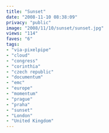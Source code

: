 ```yaml
---
title: "Sunset"
date: "2008-11-10 08:38:09"
privacy: "public"
image: "2008/11/10/sunset/sunset.jpg"
views: "114"
faves: "6"
tags:
- "via-pixelpipe"
- "cloud"
- "congress"
- "corinthia"
- "czech republic"
- "documentum"
- "emc"
- "europe"
- "momentum"
- "prague"
- "praha"
- "sunset"
- "London"
- "United Kingdom"
---
```

<a href="/photos/2008/11/10/sunset"></a>
